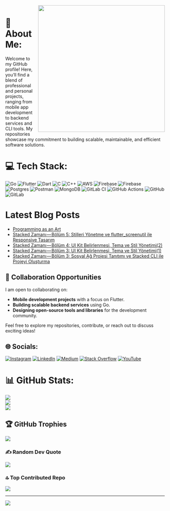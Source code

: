 <img src="https://64.media.tumblr.com/3d4424d253425a54fbc4f399bbd7f65c/tumblr_mnd64b2dMs1r0ix14o1_500.gifv" align="right" width="400" >

# 💫 About Me:
Welcome to my GitHub profile! Here, you’ll find a blend of professional and personal projects, ranging from mobile app development to backend services and CLI tools. My repositories showcase my commitment to building scalable, maintainable, and efficient software solutions.

# 💻 Tech Stack:
![Go](https://img.shields.io/badge/go-%2300ADD8.svg?style=for-the-badge&logo=go&logoColor=white) ![Flutter](https://img.shields.io/badge/Flutter-%2302569B.svg?style=for-the-badge&logo=Flutter&logoColor=white) ![Dart](https://img.shields.io/badge/dart-%230175C2.svg?style=for-the-badge&logo=dart&logoColor=white) ![C](https://img.shields.io/badge/c-%2300599C.svg?style=for-the-badge&logo=c&logoColor=white) ![C++](https://img.shields.io/badge/c++-%2300599C.svg?style=for-the-badge&logo=c%2B%2B&logoColor=white) ![AWS](https://img.shields.io/badge/AWS-%23FF9900.svg?style=for-the-badge&logo=amazon-aws&logoColor=white) ![Firebase](https://img.shields.io/badge/firebase-%23039BE5.svg?style=for-the-badge&logo=firebase) ![Firebase](https://img.shields.io/badge/firebase-a08021?style=for-the-badge&logo=firebase&logoColor=ffcd34) ![Postgres](https://img.shields.io/badge/postgres-%23316192.svg?style=for-the-badge&logo=postgresql&logoColor=white) ![Postman](https://img.shields.io/badge/Postman-FF6C37?style=for-the-badge&logo=postman&logoColor=white) ![MongoDB](https://img.shields.io/badge/MongoDB-%234ea94b.svg?style=for-the-badge&logo=mongodb&logoColor=white) ![GitLab CI](https://img.shields.io/badge/gitlab%20CI-%23181717.svg?style=for-the-badge&logo=gitlab&logoColor=white) ![GitHub Actions](https://img.shields.io/badge/github%20actions-%232671E5.svg?style=for-the-badge&logo=githubactions&logoColor=white) ![GitHub](https://img.shields.io/badge/github-%23121011.svg?style=for-the-badge&logo=github&logoColor=white) ![GitLab](https://img.shields.io/badge/gitlab-%23181717.svg?style=for-the-badge&logo=gitlab&logoColor=white)

# Latest Blog Posts
<!-- BLOG-POST-LIST:START -->
- [Programming as an Art](https://codermuss.medium.com/programming-as-an-art-5b7d2b22741e?source=rss-89dc203e59e1------2)
- [Stacked Zamanı — Bölüm 5: Stilleri Yönetme ve flutter_screenutil ile Responsive Tasarım](https://codermuss.medium.com/stacked-zaman%C4%B1-b%C3%B6l%C3%BCm-5-stilleri-y%C3%B6netme-ve-flutter-screenutil-ile-responsive-tasar%C4%B1m-94912b23dd74?source=rss-89dc203e59e1------2)
- [Stacked Zamanı — Bölüm 4: UI Kit Belirlenmesi, Tema ve Stil Yönetimi&lpar;2&rpar;](https://codermuss.medium.com/stacked-zaman%C4%B1-b%C3%B6l%C3%BCm-4-ui-kit-belirlenmesi-tema-ve-stil-y%C3%B6netimi-2-8c377abd9b3d?source=rss-89dc203e59e1------2)
- [Stacked Zamanı — Bölüm 3: UI Kit Belirlenmesi, Tema ve Stil Yönetimi&lpar;1&rpar;](https://codermuss.medium.com/stacked-zaman%C4%B1-b%C3%B6l%C3%BCm-3-ui-kit-belirlenmesi-tema-ve-stil-y%C3%B6netimi-1-55d5444df075?source=rss-89dc203e59e1------2)
- [Stacked Zamanı — Bölüm 3: Sosyal Ağ Projesi Tanıtımı ve Stacked CLI ile Projeyi Oluşturma](https://codermuss.medium.com/stacked-zaman%C4%B1-b%C3%B6l%C3%BCm-3-sosyal-a%C4%9F-projesi-tan%C4%B1t%C4%B1m%C4%B1-ve-stacked-cli-ile-projeyi-olu%C5%9Fturma-6e01e68585b2?source=rss-89dc203e59e1------2)
<!-- BLOG-POST-LIST:END -->

## 🤝 Collaboration Opportunities

I am open to collaborating on:  
- **Mobile development projects** with a focus on Flutter.  
- **Building scalable backend services** using Go.  
- **Designing open-source tools and libraries** for the development community.  

Feel free to explore my repositories, contribute, or reach out to discuss exciting ideas!  

## 🌐 Socials:
[![Instagram](https://img.shields.io/badge/Instagram-%23E4405F.svg?logo=Instagram&logoColor=white)](https://instagram.com/themustik) [![LinkedIn](https://img.shields.io/badge/LinkedIn-%230077B5.svg?logo=linkedin&logoColor=white)](https://linkedin.com/in/codermuss) [![Medium](https://img.shields.io/badge/Medium-12100E?logo=medium&logoColor=white)](https://medium.com/@codermuss) [![Stack Overflow](https://img.shields.io/badge/-Stackoverflow-FE7A16?logo=stack-overflow&logoColor=white)](https://stackoverflow.com/users/16321468) [![YouTube](https://img.shields.io/badge/YouTube-%23FF0000.svg?logo=YouTube&logoColor=white)](https://youtube.com/@mustafayilmazdev) 

# 📊 GitHub Stats:
![](https://github-readme-stats.vercel.app/api?username=codermuss&theme=nightowl&hide_border=false&include_all_commits=true&count_private=true)<br/>
![](https://github-readme-streak-stats.herokuapp.com/?user=codermuss&theme=nightowl&hide_border=false)<br/>
![](https://github-readme-stats.vercel.app/api/top-langs/?username=codermuss&theme=nightowl&hide_border=false&include_all_commits=true&count_private=true&layout=compact)

## 🏆 GitHub Trophies
![](https://github-profile-trophy.vercel.app/?username=codermuss&theme=radical&no-frame=false&no-bg=false&margin-w=4)

### ✍️ Random Dev Quote
![](https://quotes-github-readme.vercel.app/api?type=horizontal&theme=radical)

### 🔝 Top Contributed Repo
![](https://github-contributor-stats.vercel.app/api?username=codermuss&limit=5&theme=dark&combine_all_yearly_contributions=true)

---
[![](https://visitcount.itsvg.in/api?id=codermuss&icon=0&color=0)](https://visitcount.itsvg.in)




